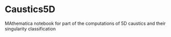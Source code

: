 # Caustics5D
 MAthematica notebook for part of the computations of 5D caustics and their singularity classification
